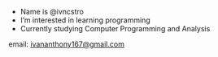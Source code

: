 - Name is @ivncstro
- I’m interested in learning programming
- Currently studying Computer Programming and Analysis

email: ivananthony167@gmail.com


<!---
ivncstro/ivncstro is a ✨ special ✨ repository because its `README.md` (this file) appears on your GitHub profile.
You can click the Preview link to take a look at your changes.
--->
